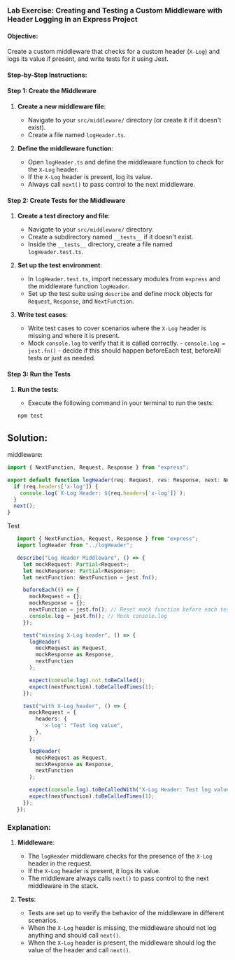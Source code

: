 ### Lab Exercise: Creating and Testing a Custom Middleware with Header Logging in an Express Project

#### Objective:
Create a custom middleware that checks for a custom header (`X-Log`) and logs its value if present, and write tests for it using Jest.

#### Step-by-Step Instructions:

#### Step 1: Create the Middleware

1. **Create a new middleware file**:
   - Navigate to your `src/middleware/` directory (or create it if it doesn't exist).
   - Create a file named `logHeader.ts`.

2. **Define the middleware function**:
   - Open `logHeader.ts` and define the middleware function to check for the `X-Log` header.
   - If the `X-Log` header is present, log its value.
   - Always call `next()` to pass control to the next middleware.



#### Step 2: Create Tests for the Middleware

1. **Create a test directory and file**:
   - Navigate to your `src/middleware/` directory.
   - Create a subdirectory named `__tests__` if it doesn't exist.
   - Inside the `__tests__` directory, create a file named `logHeader.test.ts`.

2. **Set up the test environment**:
   - In `logHeader.test.ts`, import necessary modules from `express` and the middleware function `logHeader`.
   - Set up the test suite using `describe` and define mock objects for `Request`, `Response`, and `NextFunction`.

3. **Write test cases**:
   - Write test cases to cover scenarios where the `X-Log` header is missing and where it is present.
   - Mock `console.log` to verify that it is called correctly.
			- `console.log = jest.fn()` - decide if this should happen beforeEach test, beforeAll tests or just as needed.

#### Step 3: Run the Tests

1. **Run the tests**:
   - Execute the following command in your terminal to run the tests:

   ```bash
   npm test
   ```


## Solution:

middleware:

```ts
import { NextFunction, Request, Response } from "express";

export default function logHeader(req: Request, res: Response, next: NextFunction) {
  if (req.headers['x-log']) {
    console.log(`X-Log Header: ${req.headers['x-log']}`);
  } 
  next();
}
```

Test

```ts
   import { NextFunction, Request, Response } from "express";
   import logHeader from "../logHeader";

   describe("Log Header Middleware", () => {
     let mockRequest: Partial<Request>;
     let mockResponse: Partial<Response>;
     let nextFunction: NextFunction = jest.fn();

     beforeEach(() => {
       mockRequest = {};
       mockResponse = {};
       nextFunction = jest.fn(); // Reset mock function before each test
       console.log = jest.fn(); // Mock console.log
     });

     test("missing X-Log header", () => {
       logHeader(
         mockRequest as Request,
         mockResponse as Response,
         nextFunction
       );

       expect(console.log).not.toBeCalled();
       expect(nextFunction).toBeCalledTimes(1);
     });

     test("with X-Log header", () => {
       mockRequest = {
         headers: {
           'x-log': "Test log value",
         },
       };

       logHeader(
         mockRequest as Request,
         mockResponse as Response,
         nextFunction
       );

       expect(console.log).toBeCalledWith("X-Log Header: Test log value");
       expect(nextFunction).toBeCalledTimes(1);
     });
   });
```

### Explanation:

1. **Middleware**:
   - The `logHeader` middleware checks for the presence of the `X-Log` header in the request.
   - If the `X-Log` header is present, it logs its value.
   - The middleware always calls `next()` to pass control to the next middleware in the stack.

2. **Tests**:
   - Tests are set up to verify the behavior of the middleware in different scenarios.
   - When the `X-Log` header is missing, the middleware should not log anything and should call `next()`.
   - When the `X-Log` header is present, the middleware should log the value of the header and call `next()`.
